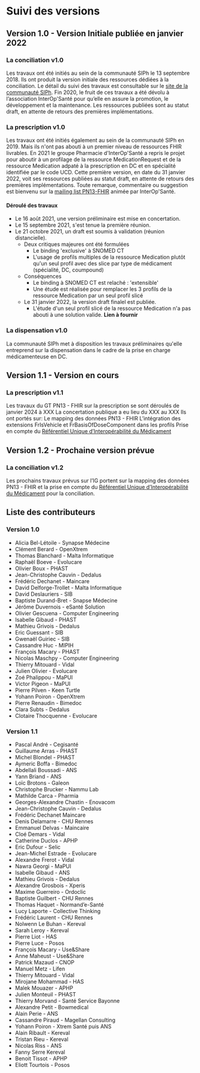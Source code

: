 # Suivi des versions

## Version 1.0 - Version Initiale publiée en janvier 2022

### La conciliation v1.0

Les travaux ont été initiés au sein de la communauté SIPh le 13 septembre 2018. Ils ont produit la version initiale des ressources dédiées à la conciliation. Le détail du suivi des travaux est consultable sur le [site de la communauté SIPh](https://siph.phast.fr/gt-fhir-prise-en-charge-medicamenteuse-du-patient/). Fin 2020, le fruit de ces travaux a été dévolu à l’association InterOp'Santé pour qu’elle en assure la promotion, le développement et la maintenance.
Les ressources publiées sont au statut draft, en attente de retours des premières implémentations.

### La prescription v1.0

Les travaux ont été initiés également au sein de la communauté SIPh en 2019. Mais ils n'ont pas abouti à un premier niveau de ressources FHIR livrables.
En 2021 le groupe Pharmacie d'InterOp'Santé a repris le projet pour aboutir à un profilage de la ressource MedicationRequest et de la ressource Medication adpaté à la prescription en DC et en spécialité identifiée par le code UCD.
Cette première version, en date du 31 janvier 2022, voit ses ressources publiées au statut draft, en attente de retours des premières implémentations.
Toute remarque, commentaire ou suggestion est bienvenu sur la [mailing list PN13-FHIR](https://groups.google.com/g/pn13-is---interopsante) animée par InterOp'Santé.

#### Déroulé des travaux

- Le 16 août 2021, une version préliminaire est mise en concertation.
- Le 15 septembre 2021, s'est tenue la première réunion.
- Le 21 octobre 2021, un draft est soumis à validation (réunion distancielle).
  - Deux critiques majeures ont été formulées
    - Le binding 'exclusive' à SNOMED CT
    - L'usage de profils multiples de la ressource Medication plutôt qu'un seul profil avec des slice par type de médicament (spécialité, DC, coumpound)
  - Conséquences
    - Le binding à SNOMED CT est relaché : 'extensible'
    - Une étude est réalisée pour remplacer les 3 profils de la ressource Medication par un seul profil slicé
  - Le 31 janvier 2022, la version draft finalel est publiée.
    - L'étude d'un seul profil slicé de la ressource Medication n'a pas abouti à une solution valide. **Lien à fournir**

### La dispensation v1.0

La communauté SIPh met à disposition les travaux préliminaires qu'elle entreprend sur la dispensation dans le cadre de la prise en charge médicamenteuse en DC.

## Version 1.1 - Version en cours

### La prescription v1.1

Les travaux du GT PN13 - FHIR sur la prescription se sont déroulés de janvier 2024 à XXX
La concertation publique a eu lieu du XXX au XXX
Ils ont portés sur:
Le mapping des données PN13 - FHIR
L’intégration des extensions FrIsVehicle et  FrBasisOfDoseComponent dans les profils
Prise en compte du [Référentiel Unique d’Interopérabilité du Médicament](https://smt.esante.gouv.fr/explorer-les-concepts/terminologie-ref_interop_med)

## Version 1.2 - Prochaine version prévue

### La conciliation v1.2

Les prochains travaux prévus sur l’IG portent sur la mapping des données PN13 - FHIR et la prise en compte du  [Référentiel Unique d’Interopérabilité du Médicament](https://smt.esante.gouv.fr/explorer-les-concepts/terminologie-ref_interop_med) pour la conciliation.

## Liste des contributeurs

### Version 1.0

- Alicia Bel-Létoile - Synapse Médecine
- Clément Berard - OpenXtrem
- Thomas Blanchard - Malta Informatique
- Raphaël Boeve - Evolucare
- Olivier Boux - PHAST
- Jean-Christophe Cauvin - Dedalus
- Frédéric Dechanet - Maincare
- David Delforge-Trollet - Malta Informatique
- David Deslauriers - SIB
- Baptiste Durand-Bret - Snapse Médecine
- Jérôme Duvernois - eSanté Solution
- Olivier Gescuena - Computer Engineering
- Isabelle Gibaud - PHAST
- Mathieu Grivois - Dedalus
- Eric Guessant - SIB
- Gwenaël Guiriec - SIB
- Cassandre Huc - MIPIH
- François Macary - PHAST
- Nicolas Maschpy - Computer Engineering
- Thierry Mitouard - Vidal
- Julien Olivier - Evolucare
- Zoé Phalippou - MaPUI
- Victor Pigeon - MaPUI
- Pierre Pilven - Keen Turtle
- Yohann Poiron - OpenXtrem
- Pierre Renaudin - Bimedoc
- Clara Subts - Dedalus
- Clotaire Thocquenne - Evolucare

### Version 1.1

- Pascal André - Cegisanté
- Guillaume Arras - PHAST
- Michel Blondel - PHAST
- Aymeric Boffa - Bimedoc
- Abdellali Boussadi - ANS
- Yann Briand - ANS
- Loïc Brotons - Galeon
- Christophe Brucker - Nammu Lab
- Mathilde Carca - Pharmia
- Georges-Alexandre Chastin - Enovacom
- Jean-Christophe Cauvin - Dedalus
- Frédéric Dechanet Maincare
- Denis Delamarre - CHU Rennes
- Emmanuel Delvas - Maincaire
- Cloé Demars - Vidal
- Catherine Duclos - APHP
- Eric Dufour - Selic
- Jean-Michel Estrade - Evolucare
- Alexandre Frerot - Vidal
- Nawra Georgi - MaPUI
- Isabelle Gibaud - ANS
- Mathieu Grivois - Dedalus
- Alexandre Grosbois - Xperis
- Maxime Guerreiro - Ordoclic
- Baptiste Guilbert - CHU Rennes
- Thomas Haquet - Normand’e-Santé
- Lucy Laporte - Collective Thinking
- Frédéric Laurent - CHU Rennes
- Nolwenn Le Buhan - Kereval
- Sarah Leroy - Kereval
- Pierre Liot - HAS
- Pierre Luce - Posos
- François Macary - Use&Share
- Anne Maheust - Use&Share
- Patrick Mazaud - CNOP
- Manuel Metz - Lifen
- Thierry Mitouard - Vidal
- Mirojane Mohammad - HAS
- Malek Mouazer - APHP
- Julien Monteuil - PHAST
- Thierry Morvand - Santé Service Bayonne
- Alexandre Petit - Bowmedical
- Alain Perie - ANS
- Cassandre Piraud - Magellan Consulting
- Yohann Poiron - Xtrem Santé puis ANS
- Alain Ribault - Kereval
- Tristan Rieu - Kereval
- Nicolas Riss - ANS
- Fanny Serre Kereval
- Benoit Tissot - APHP
- Eliott Tourtois - Posos
